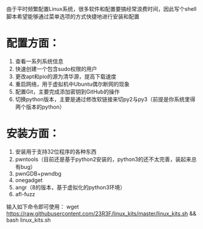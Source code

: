 由于平时频繁配置Linux系统，很多软件和配置要搞经常浪费时间，因此写个shell脚本希望能够通过菜单选项的方式快捷地进行安装和配置

# 配置方面：
1. 查看一系列系统信息
2. 快速创建一个包含sudo权限的用户
3. 更改apt和pio的源为清华源，提高下载速度
4. 重启网络，用于虚拟机中Ubuntu偶尔断网的现象
5. 配置Git，主要完成添加密钥到GitHub的操作
6. 切换python版本，主要是通过修改软链接来切py2与py3（前提是你系统里得 两个版本的python）

# 安装方面：
1. 安装用于支持32位程序的各种东西
2. pwntools（目前还是基于python2安装的，python3的还不太完善，装起来总有bug）
3. pwnGDB+pwndbg
4. onegadget
5. angr（8的版本，基于虚拟化的python3环境）
6. afl-fuzz

输入如下命令即可使用：
wget https://raw.githubusercontent.com/23R3F/linux_kits/master/linux_kits.sh && bash linux_kits.sh
